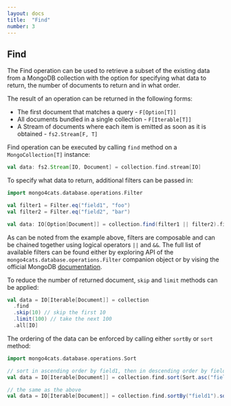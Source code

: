 ```yaml
---
layout: docs
title:  "Find"
number: 3
---
```


## Find

The Find operation can be used to retrieve a subset of the existing data from a MongoDB collection 
with the option for specifying what data to return, the number of documents to return and in what order. 

The result of an operation can be returned in the following forms:
* The first document that matches a query - `F[Option[T]]`
* All documents bundled in a single collection - `F[Iterable[T]]`
* A Stream of documents where each item is emitted as soon as it is obtained - `fs2.Stream[F, T]`

Find operation can be executed by calling `find` method on a `MongoCollection[T]` instance:
```scala
val data: fs2.Stream[IO, Document] = collection.find.stream[IO]
```
To specify what data to return, additional filters can be passed in:
```scala
import mongo4cats.database.operations.Filter

val filter1 = Filter.eq("field1", "foo")
val filter2 = Filter.eq("field2", "bar")

val data: IO[Option[Document]] = collection.find(filter1 || filter2).first[IO]
```
As can be noted from the example above, filters are composable and can be chained together using logical operators `||` and `&&`.
The full list of available filters can be found either by exploring API of the `mongo4cats.database.operations.Filter` companion object or by vising the official MongoDB [documentation](https://docs.mongodb.com/drivers/java/sync/current/fundamentals/builders/filters/).

To reduce the number of returned document, `skip` and `limit` methods can be applied:
```scala
val data = IO[Iterable[Document]] = collection
  .find
  .skip(10) // skip the first 10 
  .limit(100) // take the next 100
  .all[IO]
```

The ordering of the data can be enforced by calling either `sortBy` or `sort` method:
```scala
import mongo4cats.database.operations.Sort

// sort in ascending order by field1, then in descending order by field2
val data = IO[Iterable[Document]] = collection.find.sort(Sort.asc("field1").desc("field2")).all[IO]

// the same as the above
val data = IO[Iterable[Document]] = collection.find.sortBy("field1").sortByDesc("field2").all[IO]
```